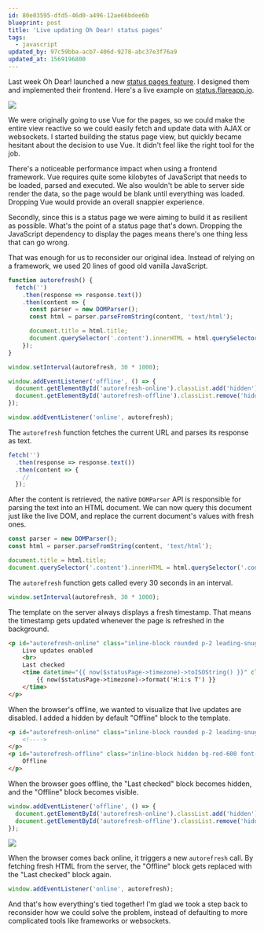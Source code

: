 ```yaml
---
id: 80e03595-dfd5-46d0-a496-12ae66bdee6b
blueprint: post
title: 'Live updating Oh Dear! status pages'
tags:
  - javascript
updated_by: 97c59bba-acb7-406d-9278-abc37e3f76a9
updated_at: 1569196800
---
```

Last week Oh Dear! launched a new [status pages feature](https://ohdear.app/blog/introducing-status-pages-for-all-our-users). I designed them and implemented their frontend. Here's a live example on [status.flareapp.io](https://status.flareapp.io).

![](/media/oh-dear-status-page-online.jpg)

We were originally going to use Vue for the pages, so we could make the entire view reactive so we could easily fetch and update data with AJAX or websockets. I started building the status page view, but quickly became hesitant about the decision to use Vue. It didn't feel like the right tool for the job.

<!--more-->

There's a noticeable performance impact when using a frontend framework. Vue requires quite some kilobytes of JavaScript that needs to be loaded, parsed and executed. We also wouldn't be able to server side render the data, so the page would be blank until everything was loaded. Dropping Vue would provide an overall snappier experience.

Secondly, since this is a status page we were aiming to build it as resilient as possible. What's the point of a status page that's down. Dropping the JavaScript dependency to display the pages means there's one thing less that can go wrong.

That was enough for us to reconsider our original idea. Instead of relying on a framework, we used 20 lines of good old vanilla JavaScript.

```js
function autorefresh() {
  fetch('')
    .then(response => response.text())
    .then(content => {
      const parser = new DOMParser();
      const html = parser.parseFromString(content, 'text/html');

      document.title = html.title;
      document.querySelector('.content').innerHTML = html.querySelector('.content').innerHTML;
    });
}

window.setInterval(autorefresh, 30 * 1000);

window.addEventListener('offline', () => {
  document.getElementById('autorefresh-online').classList.add('hidden');
  document.getElementById('autorefresh-offline').classList.remove('hidden');
});

window.addEventListener('online', autorefresh);
```

The `autorefresh` function fetches the current URL and parses its response as text.

```js
fetch('')
  .then(response => response.text())
  .then(content => {
    //
  });
```

After the content is retrieved, the native `DOMParser` API is responsible for parsing the text into an HTML document. We can now query this document just like the live DOM, and replace the current document's values with fresh ones.

```js
const parser = new DOMParser();
const html = parser.parseFromString(content, 'text/html');

document.title = html.title;
document.querySelector('.content').innerHTML = html.querySelector('.content').innerHTML;
```

The `autorefresh` function gets called every 30 seconds in an interval.

```js
window.setInterval(autorefresh, 30 * 1000);
```

The template on the server always displays a fresh timestamp. That means the timestamp gets updated whenever the page is refreshed in the background.

```html
<p id="autorefresh-online" class="inline-block rounded p-2 leading-snug text-left text-xs">
    Live updates enabled
    <br>
    Last checked
    <time datetime="{{ now($statusPage->timezone)->toISOString() }}" class="font-bold tabular-nums">
        {{ now($statusPage->timezone)->format('H:i:s T') }}
    </time>
</p>
```

When the browser's offline, we wanted to visualize that live updates are disabled. I added a hidden by default "Offline" block to the template.

```html
<p id="autorefresh-online" class="inline-block rounded p-2 leading-snug text-left text-xs">
    <!---->
</p>
<p id="autorefresh-offline" class="inline-block hidden bg-red-600 font-bold px-1 rounded text-red-100 text-sm">
    Offline
</p>
```

When the browser goes offline, the "Last checked" block becomes hidden, and the "Offline" block becomes visible.

```js
window.addEventListener('offline', () => {
  document.getElementById('autorefresh-online').classList.add('hidden');
  document.getElementById('autorefresh-offline').classList.remove('hidden');
});
```

![](/media/oh-dear-status-page-offline.jpg)

When the browser comes back online, it triggers a new `autorefresh` call. By fetching fresh HTML from the server, the "Offline" block gets replaced with the "Last checked" block again.

```js
window.addEventListener('online', autorefresh);
```

And that's how everything's tied together! I'm glad we took a step back to reconsider how we could solve the problem, instead of defaulting to more complicated tools like frameworks or websockets.

